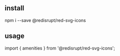 ## install

npm i --save @redisrupt/red-svg-icons

## usage

import { amenities } from '@redisrupt/red-svg-icons';
